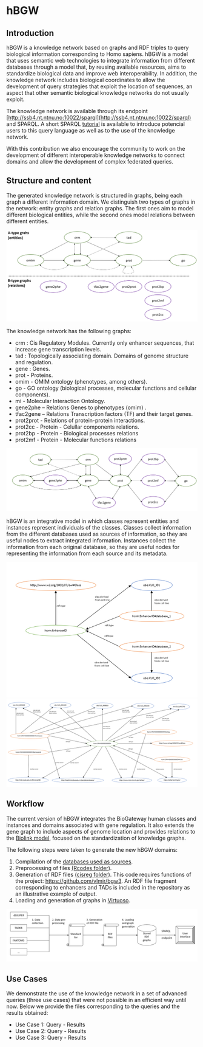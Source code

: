 # hBGW

## Introduction
hBGW is a knowledge network based on graphs and RDF triples to query biological information corresponding to Homo sapiens. hBGW is a model that uses semantic web technologies to integrate information from different databases through a model that, by reusing available resources, aims to standardize biological data and improve web interoperability. In addition, the knowledge network includes biological coordinates to allow the development of query strategies that exploit the location of sequences, an aspect that other semantic biological knowledge networks do not usually exploit.

The knowledge network is available through its endpoint [http://ssb4.nt.ntnu.no:10022/sparql](http://ssb4.nt.ntnu.no:10022/sparql) and SPARQL. A short SPARQL [tutorial](./SPARQL_Tutorial.pdf) is available to introduce potencial users to this query language as well as to the use of the knowledge network.

With this contribution we also encourage the community to work on the development of different interoperable knowledge networks to connect domains and allow the development of complex federated queries.

## Structure and content

The generated knowledge network is structured in graphs, being each graph a different information domain. We distinguish two types of graphs in the network: entity graphs and relation graphs. The first ones aim to model different biological entities, while the second ones model relations between different entities.

![Graph_types](./images/graph_types.PNG)

The knowledge network has the following graphs:
- crm : Cis Regulatory Modules. Currently only enhancer sequences, that increase gene transcription levels.
- tad : Topologically associating domain. Domains of genome structure and regulation.
- gene : Genes.
- prot  - Proteins.
- omim - OMIM ontology (phenotypes, among others).
- go - GO ontology (biological processes, molecular functions and cellular components).
- mi - Molecular Interaction Ontology.
- gene2phe – Relations Genes to phenotypes (omim) .
- tfac2gene – Relations Transcription factors (TF) and their target genes.
- prot2prot - Relations of protein-protein interactions.
- prot2cc - Protein - Celullar components relations.
- prot2bp - Protein - Biological processes relations
- prot2mf - Protein - Molecular functions relations

![Graphs](./images/graphs.PNG)

hBGW is an integrative model in which classes represent entities and instances represent individuals of the classes. Classes collect information from the different databases used as sources of information, so they are useful nodes to extract integrated information. Instances collect the information from each original database, so they are useful nodes for representing the information from each source and its metadata.

![Classes_and_intances_2](./images/classes_instances_2.PNG)
![Classes_and_intances_1](./images/classes_instances_1.PNG)

## Workflow

The current version of hBGW integrates the BioGateway human classes and instances and domains associated with gene regulation. It also extends the gene graph to include aspects of genome location and provides relations to the [Biolink model](https://biolink.github.io/biolink-model/), focused on the standardization of knowledge graphs.

The following steps were taken to generate the new hBGW domains:
1. Compilation of the [databases used as sources](./images/table_sources.PNG).
2. Preprocessing of files [(Rcodes folder)](./Rcodes).
3. Generation of RDF files [(cisreg folder)](./cisreg). This code requires functions of the project: https://github.com/vlmir/bgw3. An RDF file fragment corresponding to enhancers and TADs is included in the repository as an illustrative example of output.
4. Loading and generation of graphs in [Virtuoso](https://github.com/openlink/virtuoso-opensource).

![workflow](./images/workflow.PNG)

## Use Cases

We demonstrate the use of the knowledge network in a set of advanced queries (three use cases) that were not possible in an efficient way until now. Below we provide the files corresponding to the queries and the results obtained:

- Use Case 1: Query - Results
- Use Case 2: Query - Results
- Use Case 3: Query - Results
